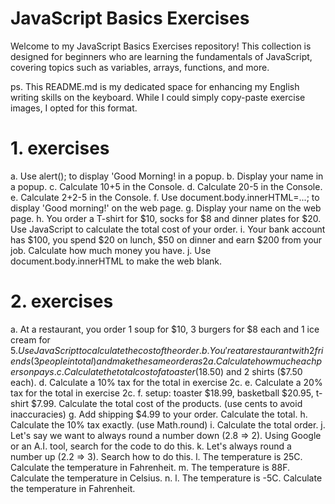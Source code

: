 # JavaScript Basics Exercises

Welcome to my JavaScript Basics Exercises repository! This collection is designed for beginners who are learning the fundamentals of JavaScript, covering topics such as variables, arrays, functions, and more.

ps. This README.md is my dedicated space for enhancing my English writing skills on the keyboard. While I could simply copy-paste exercise images, I opted for this format.

# 1. exercises
  a. Use alert(); to display 'Good Morning! in a popup.
  b. Display your name in a popup.
  c. Calculate 10+5 in the Console.
  d. Calculate 20-5 in the Console.
  e. Calculate 2+2-5 in the Console.
  f. Use document.body.innerHTML=...; to display 'Good morning!' on the web page.
  g. Display your name on the web page.
  h. You order a T-shirt for $10, socks for $8 and dinner plates for $20. Use JavaScript to calculate the total cost of your order.
  i. Your bank account has $100, you spend $20 on lunch, $50 on dinner and earn $200 from your job. Calculate how much money you have.
  j. Use document.body.innerHTML to make the web blank.

  
# 2. exercises
  a. At a restaurant, you order 1 soup for $10, 3 burgers for $8 each and 1 ice cream for $5. Use JavaScript to calculate the cost of the order.
  b. You're at a restaurant with 2 friends(3 people in total) and make the same order as 2a. Calculate how much each person pays.
  c. Calculate the total cost of a toaster ($18.50) and 2 shirts ($7.50 each).
  d. Calculate a 10% tax for the total in exercise 2c.
  e. Calculate a 20% tax for the total in exercise 2c.
  f. setup: toaster $18.99, basketball $20.95, t-shirt $7.99. Calculate the total cost of the products. (use cents to avoid inaccuracies)
  g. Add shipping $4.99 to your order. Calculate the total.
  h. Calculate the 10% tax exactly. (use Math.round)
  i. Calculate the total order.
  j. Let's say we want to always round a number down (2.8 => 2). Using Google or an A.I. tool, search for the code to do this.
  k. Let's always round a number up (2.2 => 3). Search how to do this.
  l. The temperature is 25C. Calculate the temperature in Fahrenheit.
  m. The temperature is 88F. Calculate the temperature in Celsius.
  n.   l. The temperature is -5C. Calculate the temperature in Fahrenheit.
